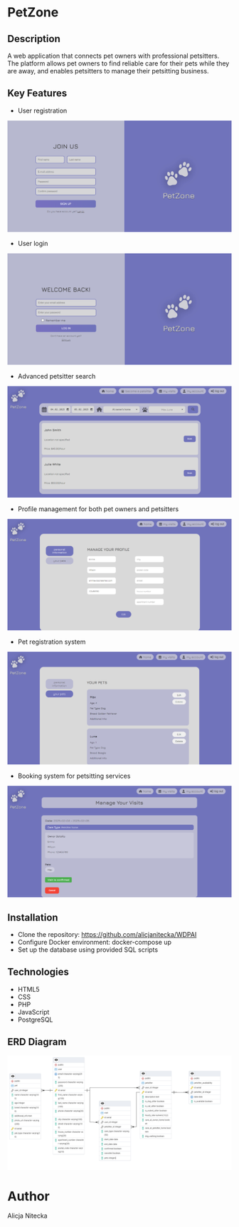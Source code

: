 # PetZone

## Description
A web application that connects pet owners with professional petsitters. The platform allows pet owners to find reliable care for their pets while they are away, and enables petsitters to manage their petsitting business.
## Key Features
- User registration
  
![Screenshot of login page](./public/img/screenshots/signup.png)

- User login
  
![Screenshot of login page](./public/img/screenshots/login1.png)
- Advanced petsitter search
  
![Screenshot of login page](./public/img/screenshots/search.png)
- Profile management for both pet owners and petsitters
  
![Screenshot of login page](./public/img/screenshots/manageaccount.png)
- Pet registration system
  
![Screenshot of login page](./public/img/screenshots/managepets.png)
- Booking system for petsitting services
  
![Screenshot of login page](./public/img/screenshots/managevisits.png)

## Installation
- Clone the repository: https://github.com/alicjanitecka/WDPAI
- Configure Docker environment: docker-compose up
- Set up the database using provided SQL scripts

## Technologies
- HTML5
- CSS
- PHP
- JavaScript
- PostgreSQL

## ERD Diagram
![Screenshot of login page](./public/img/screenshots/petsitters.pgerd.png)

# Author
Alicja Nitecka
